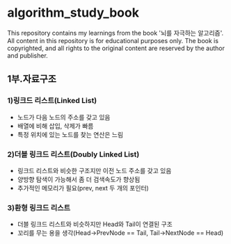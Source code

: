# algorithm_study_book
This repository contains my learnings from the book '뇌를 자극하는 알고리즘'. All content in this repository is for educational purposes only. The book is copyrighted, and all rights to the original content are reserved by the author and publisher. 

## 1부.자료구조

### 1)링크드 리스트(Linked List)
  - 노드가 다음 노드의 주소를 갖고 있음 
  - 배열에 비해 삽입, 삭제가 빠름
  - 특정 위치에 있는 노드를 찾는 연산은 느림

### 2)더블 링크드 리스트(Doubly Linked List)
  - 링크드 리스트와 비슷한 구조지만 이전 노드 주소를 갖고 있음
  - 양방향 탐색이 가능해서 좀 더 검색속도가 향상됨
  - 추가적인 메모리가 필요(prev, next 두 개의 포인터)

### 3)환형 링크드 리스트
  - 더블 링크드 리스트와 비슷하지만 Head와 Tail이 연결된 구조
  - 꼬리를 무는 용을 생각(Head->PrevNode == Tail, Tail->NextNode == Head)
